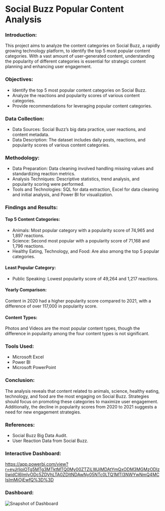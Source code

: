 # Social Buzz Popular Content Analysis
### Introduction: 
This project aims to analyze the content categories on Social Buzz, a rapidly growing technology platform, to identify the top 5 most popular content categories. With a vast amount of user-generated content, understanding the popularity of different categories is essential for strategic content planning and enhancing user engagement.
### Objectives:
+	Identify the top 5 most popular content categories on Social Buzz.
+	Analyze the reactions and popularity scores of various content categories.
+	Provide recommendations for leveraging popular content categories.
### Data Collection:
+	Data Sources: Social Buzz’s big data practice, user reactions, and content metadata.
+	Data Description: The dataset includes daily posts, reactions, and popularity scores of various content categories.
### Methodology:
+	Data Preparation: Data cleaning involved handling missing values and standardizing reaction metrics.
+	Analysis Techniques: Descriptive statistics, trend analysis, and popularity scoring were performed.
+	Tools and Technologies: SQL for data extraction, Excel for data cleaning and initial analysis, and Power BI for visualization.
### Findings and Results:
####	Top 5 Content Categories:
+	Animals: Most popular category with a popularity score of 74,965 and 1,897 reactions.
+	Science: Second most popular with a popularity score of 71,168 and 1,796 reactions.
+	Healthy Eating, Technology, and Food: Are also among the top 5 popular categories.
####	Least Popular Category:
+	Public Speaking: Lowest popularity score of 49,264 and 1,217 reactions.
####	Yearly Comparison: 
Content in 2020 had a higher popularity score compared to 2021, with a difference of over 117,000 in popularity score.
####	Content Types: 
Photos and Videos are the most popular content types, though the difference in popularity among the four content types is not significant.
### Tools Used: 
+	Microsoft Excel
+	Power BI
+	Microsoft PowerPoint
### Conclusion: 
The analysis reveals that content related to animals, science, healthy eating, technology, and food are the most engaging on Social Buzz. Strategies should focus on promoting these categories to maximize user engagement. Additionally, the decline in popularity scores from 2020 to 2021 suggests a need for new engagement strategies.
### References:
+	Social Buzz Big Data Audit.
+	User Reaction Data from Social Buzz.

### Interactive Dashboard:

https://app.powerbi.com/view?r=eyJrIjoiOTg5MTg3MTktMTQ0My00ZTZiLWJjMDAtYmQxODM3MGMzODIzIiwidCI6ImIyODc5ZDVhLTA0ZDItNDAwNy05NTc0LTQ1MTI3NWYwNmQ4MCIsImMiOjEwfQ%3D%3D

### Dashboard:

![Snapshot of Dashboard](https://github.com/user-attachments/assets/88b269f7-61bc-4637-bbb7-56f7b82ded12)

